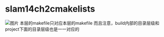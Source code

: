 # slam14ch2cmakelists
![图片](https://user-images.githubusercontent.com/59297917/191453106-d09bcc14-2f0c-4f6a-a307-15c587e9a60f.png)
本层的makefile只对应本层的makefile  而且注意，build内部的目录层级和project下面的目录层级也是一一对应的
